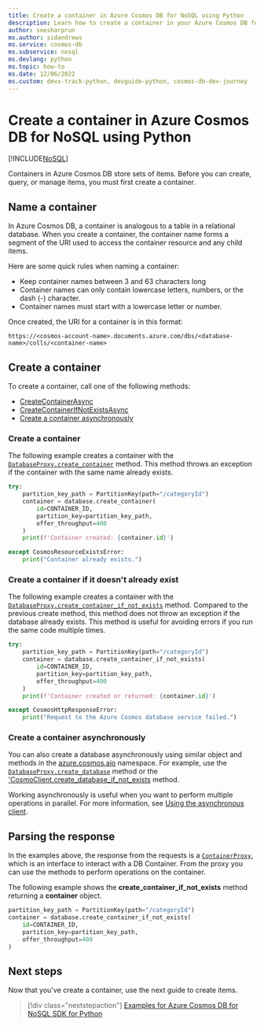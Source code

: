 ```yaml
---
title: Create a container in Azure Cosmos DB for NoSQL using Python
description: Learn how to create a container in your Azure Cosmos DB for NoSQL database using the Python SDK.
author: seesharprun
ms.author: sidandrews
ms.service: cosmos-db
ms.subservice: nosql
ms.devlang: python
ms.topic: how-to
ms.date: 12/06/2022
ms.custom: devx-track-python, devguide-python, cosmos-db-dev-journey
---
```


# Create a container in Azure Cosmos DB for NoSQL using Python

[!INCLUDE[NoSQL](../includes/appliesto-nosql.md)]

Containers in Azure Cosmos DB store sets of items. Before you can create, query, or manage items, you must first create a container.

## Name a container

In Azure Cosmos DB, a container is analogous to a table in a relational database. When you create a container, the container name forms a segment of the URI used to access the container resource and any child items.

Here are some quick rules when naming a container:

- Keep container names between 3 and 63 characters long
- Container names can only contain lowercase letters, numbers, or the dash (-) character.
- Container names must start with a lowercase letter or number.

Once created, the URI for a container is in this format:

`https://<cosmos-account-name>.documents.azure.com/dbs/<database-name>/colls/<container-name>`

## Create a container

To create a container, call one of the following methods:

- [CreateContainerAsync](#create-a-container)
- [CreateContainerIfNotExistsAsync](#create-a-container-if-it-doesnt-already-exist)
- [Create a container asynchronously](#create-a-container-asynchronously)

### Create a container

The following example creates a container with the [``DatabaseProxy.create_container``](/python/api/azure-cosmos/azure.cosmos.databaseproxy#azure-cosmos-databaseproxy-create-container) method. This method throws an exception if the container with the same name already exists.

```python
try:
    partition_key_path = PartitionKey(path="/categoryId")
    container = database.create_container(
        id=CONTAINER_ID,
        partition_key=partition_key_path,
        offer_throughput=400
    )
    print(f'Container created: {container.id}')

except CosmosResourceExistsError:
    print("Container already exists.")
```
<!--
:::code language="python" source="~/cosmos-db-nosql-python-samples/005-create-container/app.py" id="create_container":::
-->

### Create a container if it doesn't already exist


The following example creates a container with the [``DatabaseProxy.create_container_if_not_exists``](/python/api/azure-cosmos/azure.cosmos.databaseproxy#azure-cosmos-databaseproxy-create-container-if-not-exist) method. Compared to the previous create method, this method does not throw an exception if the database already exists. This method is useful for avoiding errors if you run the same code multiple times.

```python
try:
    partition_key_path = PartitionKey(path="/categoryId")
    container = database.create_container_if_not_exists(
        id=CONTAINER_ID,
        partition_key=partition_key_path,
        offer_throughput=400
    )
    print(f'Container created or returned: {container.id}')

except CosmosHttpResponseError:
    print("Request to the Azure Cosmos database service failed.")
```
<!--
:::code language="python" source="~/cosmos-db-nosql-python-samples/005-create-container/app_exists.py" id="create_container":::
-->

### Create a container asynchronously

You can also create a database asynchronously using similar object and methods in the [azure.cosmos.aio](/python/api/azure-cosmos/azure.cosmos.aio) namespace. For example, use the [`DatabaseProxy.create_database`](/python/api/azure-cosmos/azure.cosmos.aio.databaseproxy#azure-cosmos-aio-databaseproxy-create-container) method or the ['CosmoClient.create_database_if_not_exists](/python/api/azure-cosmos/azure.cosmos.aio.databaseproxy#azure-cosmos-aio-databaseproxy-create-container-if-not-exists) method.

Working asynchronously is useful when you want to perform multiple operations in parallel. For more information, see [Using the asynchronous client](https://github.com/Azure/azure-sdk-for-python/tree/main/sdk/cosmos/azure-cosmos#using-the-asynchronous-client).



## Parsing the response

In the examples above, the response from the requests is a [``ContainerProxy``](/python/api/azure-cosmos/azure.cosmos.containerproxy), which is an interface to interact with a DB Container. From the proxy you can use the methods to perform operations on the container.

The following example shows the **create_container_if_not_exists** method returning a **container** object.

```python
partition_key_path = PartitionKey(path="/categoryId")
container = database.create_container_if_not_exists(
    id=CONTAINER_ID,
    partition_key=partition_key_path,
    offer_throughput=400
)
```
<!--
:::code language="python" source="~/cosmos-db-nosql-python-samples/005-create-container/app_exists.py" id="create_container_response":::
-->

## Next steps

Now that you've create a container, use the next guide to create items.

> [!div class="nextstepaction"]
> [Examples for Azure Cosmos DB for NoSQL SDK for Python](samples-python.md)
